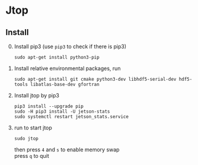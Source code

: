 # Jtop

## Install
0. Install pip3 (use `pip3` to check if there is pip3)

    ```
    sudo apt-get install python3-pip
    ```

1. Install relative  environmental packages, run

   ```
   sudo apt-get install git cmake python3-dev libhdf5-serial-dev hdf5-tools libatlas-base-dev gfortran
   ```

2. Install jtop by pip3 

   ```
   pip3 install --upgrade pip
   sudo -H pip3 install -U jetson-stats
   sudo systemctl restart jetson_stats.service
   ```

3. run to start jtop 

   ```
   sudo jtop
   ```

   then press `4` and `s` to enable  memory swap  
   press `q` to quit
